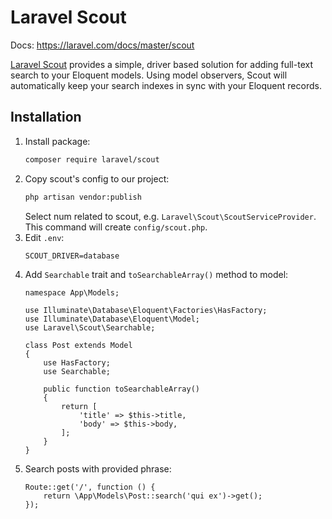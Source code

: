 # Laravel Scout

Docs: https://laravel.com/docs/master/scout

[Laravel Scout](https://github.com/laravel/scout) provides a simple, driver based solution for adding full-text search to your Eloquent models. 
Using model observers, Scout will automatically keep your search indexes in sync with your Eloquent records.

## Installation

1. Install package:
    ```bash
    composer require laravel/scout
    ```
2. Copy scout's config to our project:
    ```bash
    php artisan vendor:publish
    ```
    Select num related to scout, e.g. `Laravel\Scout\ScoutServiceProvider`. This command will create `config/scout.php`.
3. Edit `.env`:
    ```
    SCOUT_DRIVER=database
    ```
4. Add `Searchable` trait and `toSearchableArray()` method to model:
    ```
    namespace App\Models;

    use Illuminate\Database\Eloquent\Factories\HasFactory;
    use Illuminate\Database\Eloquent\Model;
    use Laravel\Scout\Searchable;

    class Post extends Model
    {
        use HasFactory;
        use Searchable;
        
        public function toSearchableArray()
        {
            return [
                'title' => $this->title,
                'body' => $this->body,
            ];
        }
    }
    ```
5. Search posts with provided phrase:
    ```
    Route::get('/', function () {
        return \App\Models\Post::search('qui ex')->get();
    });
    ```
